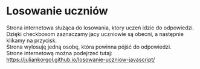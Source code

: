 # Losowanie uczniów
Strona internetowa służąca do losowania, ktory uczeń idzie do odpowiedzi. <br>
Dzięki checkboxom zaznaczamy jacy uczniowie są obecni, a następnie klikamy na przycisk. <br>
Strona wylosuję jedną osobę, która powinna pójść do odpowiedzi. <br>
Strone internetową można podejrzeć tutaj: https://juliankorgol.github.io/losowanie-uczniow-javascript/
